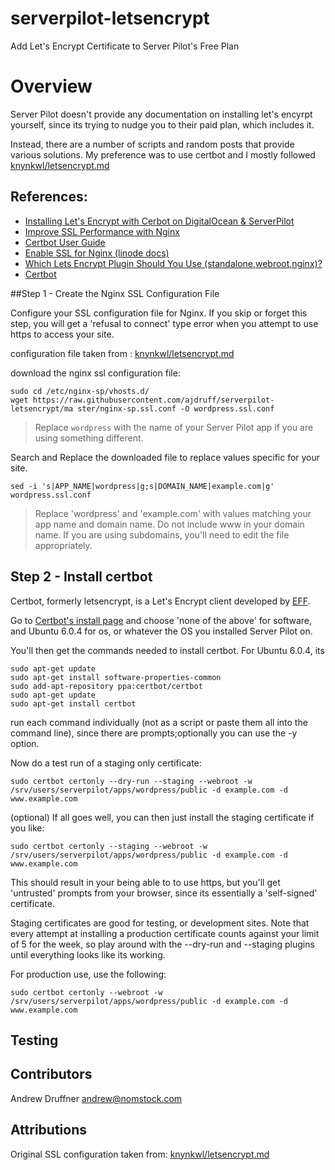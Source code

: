 # serverpilot-letsencrypt
Add Let's Encrypt Certificate to Server Pilot's Free Plan



# Overview

Server Pilot doesn't provide any documentation on installing let's encyrpt yourself, since its trying to nudge you to their paid plan, which includes it.

Instead, there are a number of scripts and random posts that provide various solutions. My preference was to use certbot and I mostly followed [knynkwl/letsencrypt.md](https://gist.github.com/knynkwl/7f20d57b39979e19ae0e98465eab7ece)



## References:

* [Installing Let's Encrypt with Cerbot on DigitalOcean & ServerPilot](https://gist.github.com/knynkwl/7f20d57b39979e19ae0e98465eab7ece) 
* [Improve SSL Performance with Nginx](https://serverfault.com/q/770464/395483)
* [Certbot User Guide](https://certbot.eff.org/docs/using.html)
* [Enable SSL for Nginx (linode docs)](https://www.linode.com/docs/security/ssl/enable-ssl-for-https-configuration-on-nginx/)
* [Which Lets Encrypt Plugin Should You Use (standalone,webroot,nginx)?]()
* [Certbot](https://certbot.eff.org/)

##Step 1 - Create the Nginx SSL Configuration File

Configure your SSL configuration file for Nginx. If you skip or forget this step, you will get a 'refusal to connect' type error when you attempt to use https to access your site.

configuration file taken from : [knynkwl/letsencrypt.md](https://gist.github.com/knynkwl/7f20d57b39979e19ae0e98465eab7ece)


download the nginx ssl configuration file:

    sudo cd /etc/nginx-sp/vhosts.d/
    wget https://raw.githubusercontent.com/ajdruff/serverpilot-letsencrypt/ma ster/nginx-sp.ssl.conf -O wordpress.ssl.conf

>Replace `wordpress` with the name of your Server Pilot app if you are using something different.

Search and Replace the downloaded file to replace values specific for your site. 


    sed -i 's|APP_NAME|wordpress|g;s|DOMAIN_NAME|example.com|g' wordpress.ssl.conf


>Replace 'wordpress' and 'example.com' with values matching your app name and domain name. Do not include www in your domain name. If you are using subdomains, you'll need to edit the file appropriately.



## Step 2 - Install certbot

Certbot, formerly letsencrypt, is a Let's Encrypt client developed by [EFF](https://certbot.eff.org/about/).

Go to [Certbot's install page](https://certbot.eff.org/) and choose 'none of the above' for software, and Ubuntu 6.0.4 for os, or whatever the OS you installed Server Pilot on.

You'll then get the commands needed to install certbot. For Ubuntu 6.0.4, its

    sudo apt-get update
    sudo apt-get install software-properties-common
    sudo add-apt-repository ppa:certbot/certbot
    sudo apt-get update
    sudo apt-get install certbot 

run each command individually (not as a script or paste them all into the command line), since there are prompts;optionally you can use the -y option.


Now do a test run of a staging only certificate:

    sudo certbot certonly --dry-run --staging --webroot -w /srv/users/serverpilot/apps/wordpress/public -d example.com -d www.example.com


(optional) If all goes well, you can then just install the staging certificate if you like:

    sudo certbot certonly --staging --webroot -w /srv/users/serverpilot/apps/wordpress/public -d example.com -d www.example.com

This should result in your being able to to use https, but you'll get 'untrusted' prompts from your browser, since its essentially a 'self-signed' certificate.

Staging certificates are good for testing, or development sites. Note that every attempt at installing a production certificate counts against your limit of 5 for the week, so play around with the --dry-run and --staging plugins until everything looks like its working.

For production use, use the following:


    sudo certbot certonly --webroot -w /srv/users/serverpilot/apps/wordpress/public -d example.com -d www.example.com






## Testing


## Contributors

Andrew Druffner <andrew@nomstock.com>

## Attributions

Original SSL configuration taken from: [knynkwl/letsencrypt.md](https://gist.github.com/knynkwl/7f20d57b39979e19ae0e98465eab7ece)
